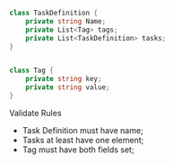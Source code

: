 
```C#
class TaskDefinition {
    private string Name;
    private List<Tag> tags;
    private List<TaskDefinition> tasks;
}


class Tag {
    private string key;
    private string value;
}
```

Validate Rules
* Task Definition must have name;
* Tasks at least have one element;
* Tag must have both fields set; 